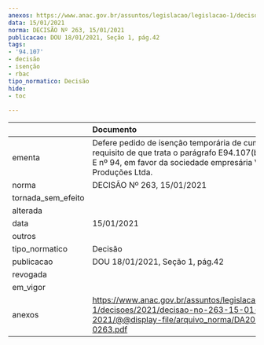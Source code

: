 ```yaml
---
anexos: https://www.anac.gov.br/assuntos/legislacao/legislacao-1/decisoes/2021/decisao-no-263-15-01-2021/@@display-file/arquivo_norma/DA2021-0263.pdf
data: 15/01/2021
norma: DECISÃO Nº 263, 15/01/2021
publicacao: DOU 18/01/2021, Seção 1, pág.42
tags:
- '94.107'
- decisão
- isenção
- rbac
tipo_normatico: Decisão
hide: 
- toc 
 
---
```


|                    | Documento                                                                                                                                                                         |
|:-------------------|:----------------------------------------------------------------------------------------------------------------------------------------------------------------------------------|
| ementa             | Defere pedido de isenção temporária de cumprimento do requisito de que trata o parágrafo E94.107(b) do RBAC-E nº 94, em favor da sociedade empresária Visual Farm Produções Ltda. |
| norma              | DECISÃO Nº 263, 15/01/2021                                                                                                                                                        |
| tornada_sem_efeito |                                                                                                                                                                                   |
| alterada           |                                                                                                                                                                                   |
| data               | 15/01/2021                                                                                                                                                                        |
| outros             |                                                                                                                                                                                   |
| tipo_normatico     | Decisão                                                                                                                                                                           |
| publicacao         | DOU 18/01/2021, Seção 1, pág.42                                                                                                                                                   |
| revogada           |                                                                                                                                                                                   |
| em_vigor           |                                                                                                                                                                                   |
| anexos             | https://www.anac.gov.br/assuntos/legislacao/legislacao-1/decisoes/2021/decisao-no-263-15-01-2021/@@display-file/arquivo_norma/DA2021-0263.pdf                                     |